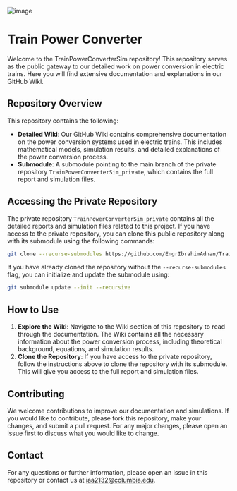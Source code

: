 ![image](https://github.com/EngrIbrahimAdnan/TrainPowerConverterSim/assets/123921774/6c99aa15-7942-4072-9fa9-9fac88e378f5)

# Train Power Converter
Welcome to the TrainPowerConverterSim repository! This repository serves as the public gateway to our detailed work on power conversion in electric trains. Here you will find extensive documentation and explanations in our GitHub Wiki.

## Repository Overview

This repository contains the following:
- **Detailed Wiki**: Our GitHub Wiki contains comprehensive documentation on the power conversion systems used in electric trains. This includes mathematical models, simulation results, and detailed explanations of the power conversion process.
- **Submodule**: A submodule pointing to the main branch of the private repository `TrainPowerConverterSim_private`, which contains the full report and simulation files.

## Accessing the Private Repository

The private repository `TrainPowerConverterSim_private` contains all the detailed reports and simulation files related to this project. If you have access to the private repository, you can clone this public repository along with its submodule using the following commands:

```bash
git clone --recurse-submodules https://github.com/EngrIbrahimAdnan/TrainPowerConverterSim.git
```

If you have already cloned the repository without the `--recurse-submodules` flag, you can initialize and update the submodule using:

```bash
git submodule update --init --recursive
```

## How to Use

1. **Explore the Wiki**: Navigate to the Wiki section of this repository to read through the documentation. The Wiki contains all the necessary information about the power conversion process, including theoretical background, equations, and simulation results.
2. **Clone the Repository**: If you have access to the private repository, follow the instructions above to clone the repository with its submodule. This will give you access to the full report and simulation files.

## Contributing

We welcome contributions to improve our documentation and simulations. If you would like to contribute, please fork this repository, make your changes, and submit a pull request. For any major changes, please open an issue first to discuss what you would like to change.

## Contact

For any questions or further information, please open an issue in this repository or contact us at iaa2132@columbia.edu.
